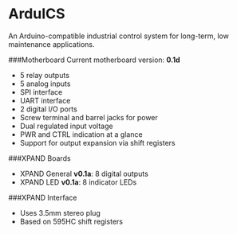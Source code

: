 ArduICS
=======
An Arduino-compatible industrial control system for long-term, low maintenance applications.

###Motherboard
Current motherboard version: **0.1d**
* 5 relay outputs
* 5 analog inputs
* SPI interface
* UART interface
* 2 digital I/O ports
* Screw terminal and barrel jacks for power
* Dual regulated input voltage
* PWR and CTRL indication at a glance
* Support for output expansion via shift registers

###XPAND Boards
* XPAND General **v0.1a**: 8 digital outputs
* XPAND LED **v0.1a**: 8 indicator LEDs

###XPAND Interface
* Uses 3.5mm stereo plug
* Based on 595HC shift registers